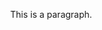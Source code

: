 <!DOCTYPE html>
<html>
<head>
<meta name="viewport" content="width=device-width, initial-scale=1">
<style>
body, html {
  height: 100%;
  margin: 0;
}

.bg {
  /* The image used */
  background-image: url("https://github.com/Dark70rd/Darklord.blog.github.io/blob/master-branch/docs/petya_windows.png?raw=true");

  /* Full height */
  height: 100%; 

  /* Center and scale the image nicely */
  background-position: center;
  background-repeat: no-repeat;
  background-size: cover;
}
</style>
</head>
<body>

<!-- <h1>This is a Heading</h1>-->
<p>This is a paragraph.</p>
<!--<a href="https://www.google.com">this is the link</a> -->

</body>
</html>
